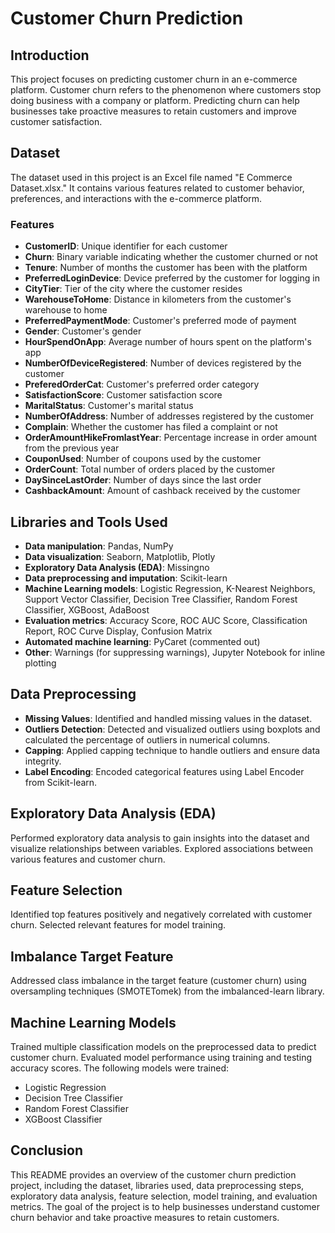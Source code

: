 # Customer Churn Prediction

## Introduction
This project focuses on predicting customer churn in an e-commerce platform. Customer churn refers to the phenomenon where customers stop doing business with a company or platform. Predicting churn can help businesses take proactive measures to retain customers and improve customer satisfaction.

## Dataset
The dataset used in this project is an Excel file named "E Commerce Dataset.xlsx." It contains various features related to customer behavior, preferences, and interactions with the e-commerce platform.

### Features
- **CustomerID**: Unique identifier for each customer
- **Churn**: Binary variable indicating whether the customer churned or not
- **Tenure**: Number of months the customer has been with the platform
- **PreferredLoginDevice**: Device preferred by the customer for logging in
- **CityTier**: Tier of the city where the customer resides
- **WarehouseToHome**: Distance in kilometers from the customer's warehouse to home
- **PreferredPaymentMode**: Customer's preferred mode of payment
- **Gender**: Customer's gender
- **HourSpendOnApp**: Average number of hours spent on the platform's app
- **NumberOfDeviceRegistered**: Number of devices registered by the customer
- **PreferedOrderCat**: Customer's preferred order category
- **SatisfactionScore**: Customer satisfaction score
- **MaritalStatus**: Customer's marital status
- **NumberOfAddress**: Number of addresses registered by the customer
- **Complain**: Whether the customer has filed a complaint or not
- **OrderAmountHikeFromlastYear**: Percentage increase in order amount from the previous year
- **CouponUsed**: Number of coupons used by the customer
- **OrderCount**: Total number of orders placed by the customer
- **DaySinceLastOrder**: Number of days since the last order
- **CashbackAmount**: Amount of cashback received by the customer

## Libraries and Tools Used
- **Data manipulation**: Pandas, NumPy
- **Data visualization**: Seaborn, Matplotlib, Plotly
- **Exploratory Data Analysis (EDA)**: Missingno
- **Data preprocessing and imputation**: Scikit-learn
- **Machine Learning models**: Logistic Regression, K-Nearest Neighbors, Support Vector Classifier, Decision Tree Classifier, Random Forest Classifier, XGBoost, AdaBoost
- **Evaluation metrics**: Accuracy Score, ROC AUC Score, Classification Report, ROC Curve Display, Confusion Matrix
- **Automated machine learning**: PyCaret (commented out)
- **Other**: Warnings (for suppressing warnings), Jupyter Notebook for inline plotting

## Data Preprocessing
- **Missing Values**: Identified and handled missing values in the dataset.
- **Outliers Detection**: Detected and visualized outliers using boxplots and calculated the percentage of outliers in numerical columns.
- **Capping**: Applied capping technique to handle outliers and ensure data integrity.
- **Label Encoding**: Encoded categorical features using Label Encoder from Scikit-learn.

## Exploratory Data Analysis (EDA)
Performed exploratory data analysis to gain insights into the dataset and visualize relationships between variables. Explored associations between various features and customer churn.

## Feature Selection
Identified top features positively and negatively correlated with customer churn. Selected relevant features for model training.

## Imbalance Target Feature
Addressed class imbalance in the target feature (customer churn) using oversampling techniques (SMOTETomek) from the imbalanced-learn library.

## Machine Learning Models
Trained multiple classification models on the preprocessed data to predict customer churn. Evaluated model performance using training and testing accuracy scores. The following models were trained:
- Logistic Regression
- Decision Tree Classifier
- Random Forest Classifier
- XGBoost Classifier

## Conclusion
This README provides an overview of the customer churn prediction project, including the dataset, libraries used, data preprocessing steps, exploratory data analysis, feature selection, model training, and evaluation metrics. The goal of the project is to help businesses understand customer churn behavior and take proactive measures to retain customers.
